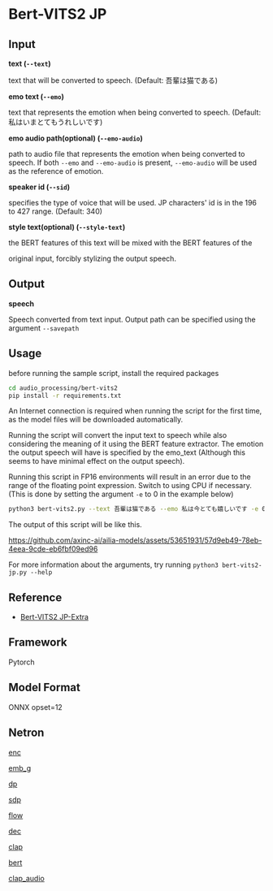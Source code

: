 # Bert-VITS2 JP

## Input

**text (```--text```)**

text that will be converted to speech. (Default: 吾輩は猫である)

**emo text (```--emo```)**

text that represents the emotion when being converted to speech. (Default: 私はいまとてもうれしいです)

**emo audio path(optional) (```--emo-audio```)**

path to audio file that represents the emotion when being converted to speech.
If both `--emo` and `--emo-audio` is present, `--emo-audio` will be used as the reference of emotion.

**speaker id (```--sid```)**

specifies the type of voice that will be used. JP characters' id is in the 196 to 427 range. (Default: 340)

**style text(optional)  (```--style-text```)**

the BERT features of this text will be mixed with the BERT features of the


original input, forcibly stylizing the output speech.

## Output

**speech**

Speech converted from text input. Output path can be specified using the argument ```--savepath```

## Usage

before running the sample script, install the required packages
```bash
cd audio_processing/bert-vits2
pip install -r requirements.txt
```

An Internet connection is required when running the script for the first time, as the model files will be downloaded automatically.

Running the script will convert the input text to speech while also considering the meaning of it using the BERT feature extractor.
The emotion the output speech will have is specified by the emo_text (Although this seems to have minimal effect on the output speech).

Running this script in FP16 environments will result in an error due to the range of the floating point expression. Switch to using CPU if necessary. (This is done by setting the argument ```-e``` to 0 in the example below)
```bash
python3 bert-vits2.py --text 吾輩は猫である --emo 私は今とても嬉しいです -e 0
```
The output of this script will be like this.

https://github.com/axinc-ai/ailia-models/assets/53651931/57d9eb49-78eb-4eea-9cde-eb6fbf09ed96


For more information about the arguments, try running ```python3 bert-vits2-jp.py --help```

## Reference

* [Bert-VITS2 JP-Extra](https://github.com/fishaudio/Bert-VITS2/releases/tag/JP-Exta)

## Framework

Pytorch

## Model Format

ONNX opset=12

## Netron


[enc](https://netron.app/?url=https://storage.googleapis.com/ailia-models/bert-vits2/BertVits2.2PT_enc_p.onnx.prototxt')

[emb_g](https://netron.app/?url=https://storage.googleapis.com/ailia-models/bert-vits2/BertVits2.2PT_emb.onnx.prototxt')

[dp](https://netron.app/?url=https://storage.googleapis.com/ailia-models/bert-vits2/BertVits2.2PT_dp.onnx.prototxt')

[sdp](https://netron.app/?url=https://storage.googleapis.com/ailia-models/bert-vits2/BertVits2.2PT_sdp.onnx.prototxt')

[flow](https://netron.app/?url=https://storage.googleapis.com/ailia-models/bert-vits2/BertVits2.2PT_flow.onnx.prototxt')

[dec](https://netron.app/?url=https://storage.googleapis.com/ailia-models/bert-vits2/BertVits2.2PT_dec.onnx.prototxt')

[clap](https://netron.app/?url=https://storage.googleapis.com/ailia-models/bert-vits2/emo_clap.onnx.prototxt')

[bert](https://netron.app/?url=https://storage.googleapis.com/ailia-models/bert-vits2/debertav2lc.onnx.prototxt')

[clap_audio](https://netron.app/?url=https://storage.googleapis.com/ailia-models/bert-vits2/emo_clap_audio.onnx.prototxt')